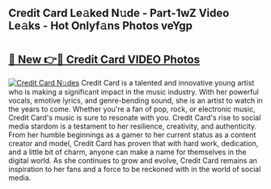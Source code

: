 ## Credit Card Le𝚊ked N𝚞de - Part-1wZ Video Le𝚊ks - Hot Onlyf𝚊ns Photos veYgp

# <h2><a href="http://ac44322.deff.icu/?id=Credit+Card">🔗 New 👉🔴 Credit Card VIDEO Photos</a></h2>

[![Credit Card N𝚞des](https://i.imgur.com/rIISA9y.gif)](http://ac44322.deff.icu/?id=Credit+Card)
Credit Card is a talented and innovative young artist who is making a significant impact in the music industry. With her powerful vocals, emotive lyrics, and genre-bending sound, she is an artist to watch in the years to come. Whether you're a fan of pop, rock, or electronic music, Credit Card's music is sure to resonate with you. Credit Card's rise to social media stardom is a testament to her resilience, creativity, and authenticity. From her humble beginnings as a gamer to her current status as a content creator and model, Credit Card has proven that with hard work, dedication, and a little bit of charm, anyone can make a name for themselves in the digital world. As she continues to grow and evolve, Credit Card remains an inspiration to her fans and a force to be reckoned with in the world of social media.
